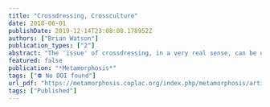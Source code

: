 ```yaml
---
title: "Crossdressing, Crossculture"
date: 2018-06-01
publishDate: 2019-12-14T23:08:08.178952Z
authors: ["Brian Watson"]
publication_types: ["2"]
abstract: "The 'issue' of crossdressing, in a very real sense, can be used as a common ground on which to explore Spanish and English cultures in three dimensions: the understanding of crossdressing on stage by authority figures and public audiences, its use as a literary device within popular plays of the era such as William Shakespeare's As You Like It and Pedro Calderon de la Barca's Life is a Dream. Finally, an examination of crossdressing allows understanding of its use by actual historical figures such as Mary Firth (i.e. Moll Cutpurse) in England and Catalina de Erauso (i.e. La Monja Alferez or the Lieutenant Nun). Faculty Mentor: N/A"
featured: false
publication: "*Metamorphosis*"
tags: ["⛔ No DOI found"]
url_pdf: "https://metamorphosis.coplac.org/index.php/metamorphosis/article/view/140"
tags: ["Published"]
---
```


